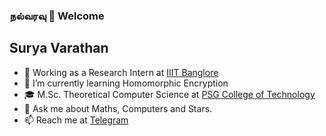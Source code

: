 ### நல்வரவு 🙏 Welcome
## Surya Varathan

- 🔭 Working as a Research Intern at [IIIT Banglore](https://www.iiitb.ac.in/)
- 🌱 I’m currently learning Homomorphic Encryption
- 🎓 M.Sc. Theoretical Computer Science at [PSG College of Technology](www.psgtech.edu)
- 💬 Ask me about Maths, Computers and Stars.
- 📫 Reach me at [Telegram](https://t.me/surya_varathan/)
